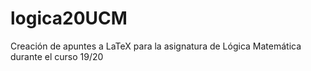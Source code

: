 # logica20UCM
Creación de apuntes a LaTeX para la asignatura de Lógica Matemática durante el curso 19/20
